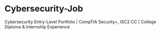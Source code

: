 # Cybersecurity-Job
Cybersecurity Entry-Level Portfolio | CompTIA Security+, ISC2 CC | College Diploma &amp; Internship Experience
